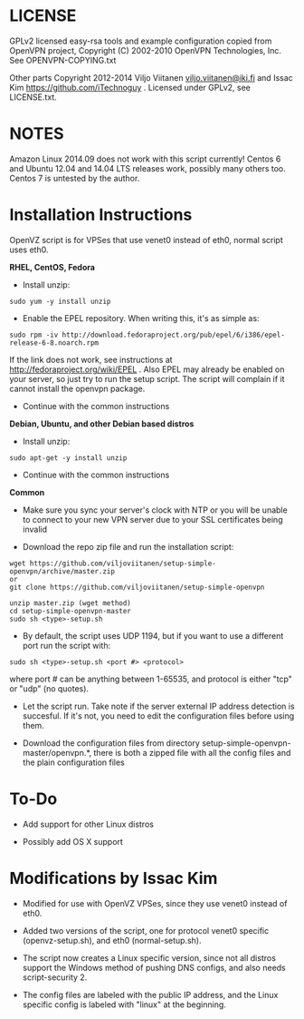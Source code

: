 LICENSE
=======

GPLv2 licensed easy-rsa tools and example configuration copied
from OpenVPN project, Copyright (C) 2002-2010 OpenVPN Technologies, Inc.
See OPENVPN-COPYING.txt

Other parts Copyright 2012-2014 Viljo Viitanen <viljo.viitanen@iki.fi>
and Issac Kim https://github.com/iTechnoguy .
Licensed under GPLv2, see LICENSE.txt.

NOTES
=====

Amazon Linux 2014.09 does not work with this script currently! Centos 6 and Ubuntu 12.04 and 14.04 LTS releases work, possibly many others too. Centos 7 is untested by the author.

Installation Instructions
=========================
OpenVZ script is for VPSes that use venet0 instead of eth0, normal script uses eth0.

**RHEL, CentOS, Fedora**

- Install unzip:

```
sudo yum -y install unzip
```

- Enable the EPEL repository. When writing this, it's as simple as:

```
sudo rpm -iv http://download.fedoraproject.org/pub/epel/6/i386/epel-release-6-8.noarch.rpm
```

  If the link does not work, see instructions at http://fedoraproject.org/wiki/EPEL .
  Also EPEL may already be enabled on your server, so just try to run the setup script.
  The script will complain if it cannot install the openvpn package.

- Continue with the common instructions

**Debian, Ubuntu, and other Debian based distros**

- Install unzip:

```
sudo apt-get -y install unzip
```

- Continue with the common instructions

**Common**

- Make sure you sync your server's clock with NTP or you will be unable to connect to your new VPN server
  due to your SSL certificates being invalid

- Download the repo zip file and run the installation script:

```
wget https://github.com/viljoviitanen/setup-simple-openvpn/archive/master.zip
or
git clone https://github.com/viljoviitanen/setup-simple-openvpn

unzip master.zip (wget method)
cd setup-simple-openvpn-master
sudo sh <type>-setup.sh
```

- By default, the script uses UDP 1194, but if you want to use a different
  port run the script with:
```
sudo sh <type>-setup.sh <port #> <protocol>
```
  where port # can be anything between 1-65535, and protocol is either "tcp" or "udp" (no quotes).

- Let the script run. Take note if the server external IP address
  detection is succesful. If it's not, you need to edit the
  configuration files before using them.

- Download the configuration files from directory setup-simple-openvpn-master/openvpn.*,
  there is both a zipped file with all the config files and
  the plain configuration files

To-Do
=====

- Add support for other Linux distros

- Possibly add OS X support

Modifications by Issac Kim
==========================

- Modified for use with OpenVZ VPSes, since they use venet0 instead of eth0.

- Added two versions of the script, one for protocol venet0 specific (openvz-setup.sh), and eth0 (normal-setup.sh).

- The script now creates a Linux specific version, since not all distros support the Windows method of pushing DNS configs, and also needs script-security 2.

- The config files are labeled with the public IP address, and the Linux specific config is labeled with "linux" at the beginning.
